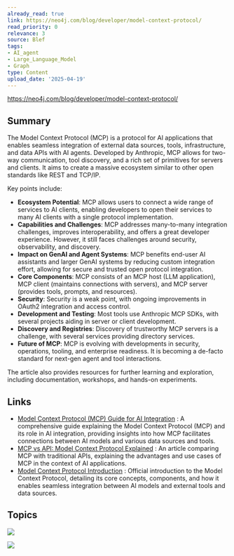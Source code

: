 ```yaml
---
already_read: true
link: https://neo4j.com/blog/developer/model-context-protocol/
read_priority: 0
relevance: 3
source: Blef
tags:
- AI_agent
- Large_Language_Model
- Graph
type: Content
upload_date: '2025-04-19'
---
```


https://neo4j.com/blog/developer/model-context-protocol/
## Summary

The Model Context Protocol (MCP) is a protocol for AI applications that enables seamless integration of external data sources, tools, infrastructure, and data APIs with AI agents. Developed by Anthropic, MCP allows for two-way communication, tool discovery, and a rich set of primitives for servers and clients. It aims to create a massive ecosystem similar to other open standards like REST and TCP/IP.

Key points include:

- **Ecosystem Potential**: MCP allows users to connect a wide range of services to AI clients, enabling developers to open their services to many AI clients with a single protocol implementation.
- **Capabilities and Challenges**: MCP addresses many-to-many integration challenges, improves interoperability, and offers a great developer experience. However, it still faces challenges around security, observability, and discovery.
- **Impact on GenAI and Agent Systems**: MCP benefits end-user AI assistants and larger GenAI systems by reducing custom integration effort, allowing for secure and trusted open protocol integration.
- **Core Components**: MCP consists of an MCP host (LLM application), MCP client (maintains connections with servers), and MCP server (provides tools, prompts, and resources).
- **Security**: Security is a weak point, with ongoing improvements in OAuth2 integration and access control.
- **Development and Testing**: Most tools use Anthropic MCP SDKs, with several projects aiding in server or client development.
- **Discovery and Registries**: Discovery of trustworthy MCP servers is a challenge, with several services providing directory services.
- **Future of MCP**: MCP is evolving with developments in security, operations, tooling, and enterprise readiness. It is becoming a de-facto standard for next-gen agent and tool interactions.

The article also provides resources for further learning and exploration, including documentation, workshops, and hands-on experiments.
## Links

- [Model Context Protocol (MCP) Guide for AI Integration](https://wandb.ai/byyoung3/Generative-AI/reports/The-Model-Context-Protocol-MCP-A-Guide-for-AI-integration--VmlldzoxMTgzNDgxOQ) : A comprehensive guide explaining the Model Context Protocol (MCP) and its role in AI integration, providing insights into how MCP facilitates connections between AI models and various data sources and tools.
- [MCP vs API: Model Context Protocol Explained](https://norahsakal.com/blog/mcp-vs-api-model-context-protocol-explained/) : An article comparing MCP with traditional APIs, explaining the advantages and use cases of MCP in the context of AI applications.
- [Model Context Protocol Introduction](https://modelcontextprotocol.io/introduction) : Official introduction to the Model Context Protocol, detailing its core concepts, components, and how it enables seamless integration between AI models and external tools and data sources.

## Topics

![](topics/Concept/Model%20Context%20Protocol)

![](topics/Concept/Agent%20Context%20Protocol%20ACP)